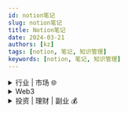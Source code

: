 ```yaml
---
id: notion笔记
slug: notion笔记
title: Notion笔记
date: 2024-03-21
authors: [kz]
tags: [notion, 笔记, 知识管理]
keywords: [notion, 笔记, 知识管理]
---
```

<details>
<summary>行业 | 市场 🌐</summary>
<div><ul>
<li><strong>入门方法论</strong>：<a href="https://www.xiaohongshu.com/discovery/item/625058aa000000002103969b?share_from_user_hidden=true&xhsshare=WeixinSession&appuid=591f1e7e50c4b4587b9dd97d&apptime=1651376600">如何快速了解一个陌生的行业和市场</a></li>
<li><strong>求职趋势</strong>：<a href="https://36kr.com/p/1778766808714120">大学生求职数据 - 36氪</a></li>
<li><strong>薪资分析</strong>：<a href="https://36kr.com/p/1784333028248967">中国各行业薪资分析 - 36氪</a></li>
<li><strong>产品思维</strong>：<a href="https://sspai.com/post/72987">用「乐高」思维做成的产品是什么样的？Notion 和它的 GTM 策略</a></li>
<li><strong>消费趋势</strong>：<a href="https://36kr.com/p/1734650641069316">这个"五一"假期，有草地的地方就有帐篷：露营之后火什么？</a><br />家庭园艺消费市场、舞台剧、话剧、脱口秀等演艺市场兴起。中产阶级追求的是生活的美好，而不是奢侈的享受。</li>
<li><strong>技术演进</strong>：<a href="https://juejin.cn/post/7093107691798659103">谈谈我对 Web 3.0 的看法 - 掘金</a><br />Web 1.0 与 Web 2.0 数据中心化，存储在平台服务器；Web 3.0 数据去中心化，不受平台拥有，存储在某些去中心化应用中。</li>
<li><strong>半导体产业格局</strong>：<a href="https://www.theregister.com/2022/04/06/2021_national_semiconductor_market_share/">IC Insights 数据显示</a>，2021 年中国占全球半导体市场份额的 4%，美国占据了一半以上。</li>
<li><strong>互联网趋势</strong>：<a href="https://www.notion.so/a911086de31d4491b7908055d43eaeba?pvs=21">2022年的互联网行业</a></li>
<li><strong>公司转型案例</strong>：<a href="https://github.com/fikrikarim/companies-with-successful-pivot">成功转型的初创公司列表（GitHub）</a></li>
<li><strong>未来趋势预测</strong>：<a href="https://mp.weixin.qq.com/s?__biz=MzIxNTAzNzU0Ng==&mid=2654747130&idx=1&sn=a39bdda8e96ac20fcc105063b8369b85&chksm=8c56faffbb2173e9aaeadd93b531e4414961cad66f1ab1ecebf704931f065af4599e50fba6f0&scene=27#wechat_redirect">下一个 10 年，将会发生的 12 个趋势</a></li>
<li><strong>年度关键词</strong>：<a href="https://36kr.com/p/1544962904696833">2022年，互联网10大关键词</a></li>
<li><strong>流量王者更替</strong>：<a href="https://www.solidot.org/story?sid=70089">2021全球最受欢迎域名榜单，TikTok取代Google成为第一</a><br />TikTok 登顶多个时间段访问量榜首，最终成为全年访问量最高的域名。</li>
</ul></div></details>

<details>
<summary>Web3</summary>
<div><ul>
<li><strong>信息源入口</strong>：<a href="https://www.xiaohongshu.com/discovery/item/62ef483000000000160329f9?share_from_user_hidden=true&type=normal&xhsshare=CopyLink&appuid=591f1e7e50c4b4587b9dd97d&apptime=1659951295">Web3 信息源</a></li>
<li><strong>中国与 Web3 革命</strong>：<a href="https://36kr.com/p/1778551902784393">为什么 Web3.0 革命必将发生在中国？- 36氪</a><br /><strong>核心观点：</strong><br />整个物联网都应该被架设在 Web3.0 的区块上。谁拥有最发达的物联网基础设施，谁就有机会创造更发达、更多场景应用的区块链网络，比如中国。<br />中美在 Web3.0 发展道路上的本质区别：<code>token金融化</code> vs. <code>token物联化</code></li>
<li><strong>Web3 还未普及，Web5 已到来？</strong>：<a href="https://36kr.com/p/1784280174988936">Web3没玩明白，Web5来了? - 36氪</a><br />Web3 的精髓是打破互联网的垄断机制，打造一个由用户参与构建且拥有产权的去中心化互联网。</li>
</ul></div></details>

<details>
<summary>投资 | 理财 | 副业 💰</summary>
<div><ul>
<li><strong>理财与社会结构</strong>：<a href="https://www.xiaohongshu.com/discovery/item/6292de9b000000002103fed8?share_from_user_hidden=true&xhsshare=WeixinSession&appuid=591f1e7e50c4b4587b9dd97d&apptime=1653873388">参与理财的人越多，实体经济越差？</a><br />观点：资本能增殖与传承，劳动不能。但劳动是资本的原始积累。两者对普通人来说都很重要。</li>
<li><strong>通胀应对策略</strong>：<a href="https://www.xiaohongshu.com/discovery/item/5f941d9a00000000010061a8?share_from_user_hidden=true&xhsshare=WeixinSession&appuid=591f1e7e50c4b4587b9dd97d&apptime=1655058168">当通货膨胀来了，最先应该做什么？</a><br />"通货膨胀就是血洗百姓财富。"</li>
<li><strong>养老金问题</strong>：<a href="https://www.xiaohongshu.com/discovery/item/62a5696000000000010294bf?share_from_user_hidden=true&xhsshare=WeixinSession&appuid=591f1e7e50c4b4587b9dd97d&apptime=1655051148">养老金亏空4.7万亿，谁来给我们养老？</a></li>
<li><strong>财报解读指南</strong>：<a href="https://www.xiaohongshu.com/discovery/item/6273d473000000002103b8df?share_from_user_hidden=true&xhsshare=WeixinSession&appuid=591f1e7e50c4b4587b9dd97d&apptime=1655051216">财报季｜年报分享专栏，致大家的使用指南</a></li>
<li><strong>家族财富管理</strong>：<a href="https://www.xiaohongshu.com/discovery/item/627f4fcb000000000102a1d7?share_from_user_hidden=true&xhsshare=WeixinSession&appuid=591f1e7e50c4b4587b9dd97d&apptime=1652539661">家族办公室：为中国富豪管钱的那群人</a></li>
<li><strong>养老金测算工具</strong>：<a href="https://www.xiaohongshu.com/discovery/item/627b3cf3000000000102c4f0?share_from_user_hidden=true&xhsshare=WeixinSession&appuid=591f1e7e50c4b4587b9dd97d&apptime=1652697505">国家社保服务平台 · 养老金测算</a></li>
<li><strong>FIRE生活理念</strong>：<a href="https://36kr.com/p/1738842706459655">FIRE生活："低配版"财富自由</a><br />拥有年支出 × 25 的启动资金 + 年化 4% 收益 + 低物欲生活。<br />FIRE 的重点不在于财富，而在于自由。</li>
<li><strong>财富层级模型</strong>：<a href="https://36kr.com/p/1722338777120009">个人财富的六个层级 - 36氪</a><br />英文原文：<a href="https://www.principlespersonalfinance.co.uk/blog/the-6-levels-of-wealth" target="_blank">The 6 Levels of Wealth</a><br />信息源：<a href="https://www.principlespersonalfinance.co.uk/" target="_blank">Personal Finance Principles</a></li>
<li><strong>财富自由门槛</strong>：拥有 100w，年收益 4%，月均利息收入约 3333￥</li>
<li><strong>美剧推荐</strong>：<a href="https://movie.douban.com/subject/26200198/">《亿万》</a>：金融、财富、信息差，揭示财富的本质是洞察力的变现。</li>
<li><strong>微软成长史</strong>：<a href="https://luttig.substack.com/p/dont-forget-microsoft?utm_source=url&s=r">微软是如何做到市值$10T的？</a><br />从 Windows 到 Office，再到云服务公司。</li>
<li><strong>金融战历史</strong>：<a href="https://zhuanlan.zhihu.com/p/500782215?utm_campaign=rss&utm_medium=rss&utm_source=rss&utm_content=title">金融战：偷猎、围猎他国财富</a><br />不创造财富，也不以土地为目标，而是用资本实力建立武装去围猎他国财富。</li>
<li><strong>写作技巧</strong>：<a href="https://archive.aweber.com/newsletter/totalannarchy/MTM4ODA2ODA=/ta-110-how-to-sell-an-idea-best-description-of-a-boring-product.htm?utm_campaign=%E5%8F%AF%E4%B9%90&utm_medium=email&utm_source=Revue%20newsletter">文案大师 Ann Handley 的邮件</a><br />写作要尽可能具体。</li>
<li><strong>理财入门指南</strong>：<a href="https://sspai.com/post/63255">普通人如何有效投资理财？- 少数派</a></li>
<li><strong>远程工作平台</strong>：<a href="https://www.upwork.com">UpWork</a>：打字、翻译、客户支持、开发等任务</li>
<li><strong>构建被动收入</strong>：<a href="https://www.bmpi.dev/">BMP Investment</a><br />终身学习（认知杠杆）→ 全栈技术（时间杠杆）→ 投资理财（财务杠杆）→ 被动收入（人生杠杆）</li>
<li><strong>博客流量可视化案例</strong>：<a href="https://datastudio.google.com/reporting/6c3c6d3d-cd2f-4f8c-85e6-c06d672c445b/page/MnJzB">独立博客流量可视化展示</a></li>
<li><strong>零成本搭建博客</strong>：<a href="https://www.bmpi.dev/dev/guide-to-setup-blog-site-with-zero-cost-3/">订阅推送篇</a>：掌握博客即时性流量</li>
<li><strong>散户大战华尔街</strong>：<a href="https://bitable.feishu.cn/apppmH1tnO5OPZvBiOjl3fu3tBB?table=tblvGUyT13QJ3qDm&view=vewuNfwLSj">一表看完全过程（持续更新）</a></li>
<li><strong>中国高净值家庭报告</strong>：<a href="https://www.hurun.net/zh-CN/reports/Detail?num=O37XUUGER51W">2020胡润财富报告</a><br />包括中国内地及港澳台地区家庭资产分布情况。</li>
<li><strong>复利思维反思</strong>：<a href="https://mp.weixin.qq.com/s/1pJSuOSrNIj4KPB0F8O54A">复利的谎言</a><br />强调随机性、非连续性、非均匀性、非对称性，思考 > 勤奋。</li>
<li><strong>居民股票配置趋势</strong>：<a href="https://mp.weixin.qq.com/s/FbEpVm5HZXVLiF-CAmAg6g">中国居民会增加股票配置吗？</a></li>
<li><strong>为什么你需要一个自己的网站</strong>：<a href="http://xiao.do/issues/41-671672?utm_campaign=Issue&utm_content=view_in_browser&utm_medium=email&utm_source=happy+letter">品牌、数据、听众、长期复利</a></li>
</ul></div></details>



